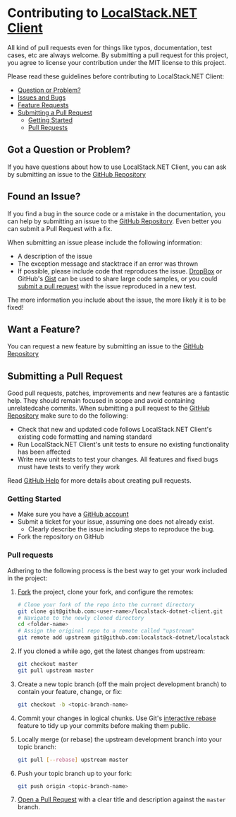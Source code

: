 # Contributing to [LocalStack.NET Client](https://github.com/localstack-dotnet/localstack-dotnet-client)

All kind of pull requests even for things like typos, documentation, test cases, etc are always welcome. By submitting a pull request for this project, you agree to license your contribution under the MIT license to this project.

Please read these guidelines before contributing to LocalStack.NET Client:

 - [Question or Problem?](#question)
 - [Issues and Bugs](#issue)
 - [Feature Requests](#feature)
 - [Submitting a Pull Request](#submit-pull-request)
    - [Getting Started](#getting-started)
    - [Pull Requests](#pull-requests)

## <a name="question"></a> Got a Question or Problem?

If you have questions about how to use LocalStack.NET Client, you can ask by submitting an issue to the [GitHub Repository][github]

## <a name="issue"></a> Found an Issue?

If you find a bug in the source code or a mistake in the documentation, you can help by
submitting an issue to the [GitHub Repository][github]. Even better you can submit a Pull Request
with a fix.

When submitting an issue please include the following information:

- A description of the issue
- The exception message and stacktrace if an error was thrown
- If possible, please include code that reproduces the issue. [DropBox][dropbox] or GitHub's
[Gist][gist] can be used to share large code samples, or you could
[submit a pull request](#pullrequest) with the issue reproduced in a new test.

The more information you include about the issue, the more likely it is to be fixed!


## <a name="feature"></a> Want a Feature?

You can request a new feature by submitting an issue to the [GitHub Repository][github]

## <a name="submit-pull-request"></a> Submitting a Pull Request

Good pull requests, patches, improvements and new features are a fantastic
help. They should remain focused in scope and avoid containing unrelatedcahe
commits. When submitting a pull request to the [GitHub Repository][github] make sure to do the following:

- Check that new and updated code follows LocalStack.NET Client's existing code formatting and naming standard
- Run LocalStack.NET Client's unit tests to ensure no existing functionality has been affected
- Write new unit tests to test your changes. All features and fixed bugs must have tests to verify
they work

Read [GitHub Help][pullrequesthelp] for more details about creating pull requests.

### <a name="getting-started"></a> Getting Started

-   Make sure you have a [GitHub account](https://github.com/signup/free)
-   Submit a ticket for your issue, assuming one does not already exist.
    -   Clearly describe the issue including steps to reproduce the bug.
-   Fork the repository on GitHub

### <a name="pull-requests"></a> Pull requests

Adhering to the following process is the best way to get your work
included in the project:

1. [Fork](http://help.github.com/fork-a-repo/) the project, clone your fork,
   and configure the remotes:

   ```bash
   # Clone your fork of the repo into the current directory
   git clone git@github.com:<user-name>/localstack-dotnet-client.git
   # Navigate to the newly cloned directory
   cd <folder-name>
   # Assign the original repo to a remote called "upstream"
   git remote add upstream git@github.com:localstack-dotnet/localstack-dotnet-client.git
   ```

2. If you cloned a while ago, get the latest changes from upstream:

   ```bash
   git checkout master
   git pull upstream master
   ```

3. Create a new topic branch (off the main project development branch) to
   contain your feature, change, or fix:

   ```bash
   git checkout -b <topic-branch-name>
   ```

4. Commit your changes in logical chunks. Use Git's
   [interactive rebase](https://help.github.com/articles/interactive-rebase)
   feature to tidy up your commits before making them public.

5. Locally merge (or rebase) the upstream development branch into your topic branch:

   ```bash
   git pull [--rebase] upstream master
   ```

6. Push your topic branch up to your fork:

   ```bash
   git push origin <topic-branch-name>
   ```

7. [Open a Pull Request](https://help.github.com/articles/using-pull-requests/)
    with a clear title and description against the `master` branch.


[github]: https://github.com/localstack-dotnet/localstack-dotnet-client
[dropbox]: https://www.dropbox.com
[gist]: https://gist.github.com
[pullrequesthelp]: https://help.github.com/articles/using-pull-requests